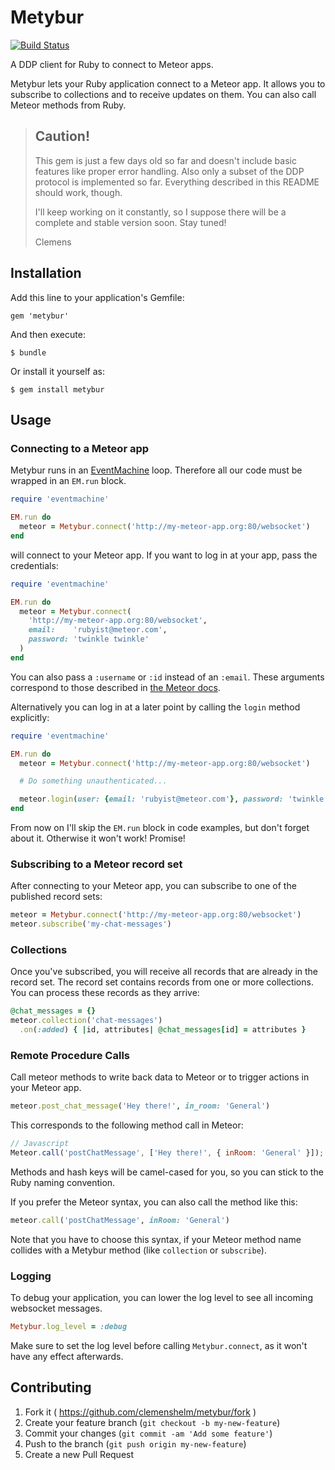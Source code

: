 # Metybur
[![Build Status](https://travis-ci.org/clemenshelm/metybur.svg?branch=master)](https://travis-ci.org/clemenshelm/metybur)

A DDP client for Ruby to connect to Meteor apps.

Metybur lets your Ruby application connect to a Meteor app. It allows you
to subscribe to collections and to receive updates on them.
You can also call Meteor methods from Ruby.

> ## Caution!
> 
> This gem is just a few days old so far and doesn't include basic features like proper error handling. Also only a subset of the DDP protocol is implemented so far. Everything described in this README should work, though.
> 
> I'll keep working on it constantly, so I suppose there will be a complete and stable version soon. Stay tuned!
> 
> Clemens

## Installation

Add this line to your application's Gemfile:

    gem 'metybur'

And then execute:

    $ bundle

Or install it yourself as:

    $ gem install metybur

## Usage

### Connecting to a Meteor app

Metybur runs in an [EventMachine](http://eventmachine.rubyforge.org/) loop.
Therefore all our code must be wrapped in an `EM.run` block.

```ruby
require 'eventmachine'

EM.run do
  meteor = Metybur.connect('http://my-meteor-app.org:80/websocket')
end
```

will connect to your Meteor app. If you want to log in at your app, pass the credentials:

```ruby
require 'eventmachine'

EM.run do
  meteor = Metybur.connect(
    'http://my-meteor-app.org:80/websocket',
    email:    'rubyist@meteor.com',
    password: 'twinkle twinkle'
  )
end
```

You can also pass a `:username` or `:id` instead of an `:email`. These arguments correspond to those described in [the Meteor docs](http://docs.meteor.com/#/full/meteor_loginwithpassword).

Alternatively you can log in at a later point by calling the `login` method explicitly:

```ruby
require 'eventmachine'

EM.run do
  meteor = Metybur.connect('http://my-meteor-app.org:80/websocket')

  # Do something unauthenticated...

  meteor.login(user: {email: 'rubyist@meteor.com'}, password: 'twinkle twinkle'
end
```

From now on I'll skip the `EM.run` block in code examples, but don't forget about it. Otherwise it won't work! Promise!

### Subscribing to a Meteor record set

After connecting to your Meteor app, you can subscribe to one of the published record sets:

```ruby
meteor = Metybur.connect('http://my-meteor-app.org:80/websocket')
meteor.subscribe('my-chat-messages')
```

### Collections

Once you've subscribed, you will receive all records that are already in the record set. The record set contains records from one or more collections. You can process these records as they arrive:

```ruby
@chat_messages = {}
meteor.collection('chat-messages')
  .on(:added) { |id, attributes| @chat_messages[id] = attributes }
```

### Remote Procedure Calls

Call meteor methods to write back data to Meteor or to trigger actions in your Meteor app.

```ruby
meteor.post_chat_message('Hey there!', in_room: 'General')
```

This corresponds to the following method call in Meteor:

```javascript
// Javascript
Meteor.call('postChatMessage', ['Hey there!', { inRoom: 'General' }]);
```

Methods and hash keys will be camel-cased for you, so you can stick to the Ruby naming convention.

If you prefer the Meteor syntax, you can also call the method like this:

```ruby
meteor.call('postChatMessage', inRoom: 'General')
```

Note that you have to choose this syntax, if your Meteor method name collides with a Metybur method (like `collection` or `subscribe`).

### Logging

To debug your application, you can lower the log level to see all incoming websocket messages.

```ruby
Metybur.log_level = :debug
```

Make sure to set the log level before calling `Metybur.connect`, as it won't have any effect afterwards.

## Contributing

1. Fork it ( https://github.com/clemenshelm/metybur/fork )
2. Create your feature branch (`git checkout -b my-new-feature`)
3. Commit your changes (`git commit -am 'Add some feature'`)
4. Push to the branch (`git push origin my-new-feature`)
5. Create a new Pull Request
